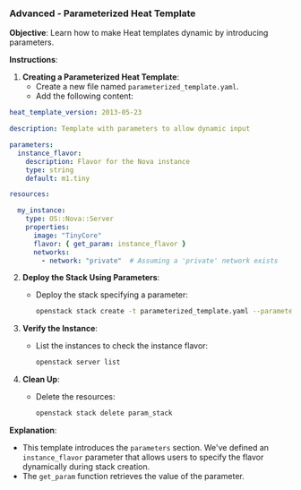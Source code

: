### Advanced - Parameterized Heat Template

**Objective**: Learn how to make Heat templates dynamic by introducing parameters.

**Instructions**:

1. **Creating a Parameterized Heat Template**:
    - Create a new file named `parameterized_template.yaml`.
    - Add the following content:

```yaml
heat_template_version: 2013-05-23

description: Template with parameters to allow dynamic input

parameters:
  instance_flavor:
    description: Flavor for the Nova instance
    type: string
    default: m1.tiny

resources:

  my_instance:
    type: OS::Nova::Server
    properties:
      image: "TinyCore"
      flavor: { get_param: instance_flavor }
      networks:
        - network: "private"  # Assuming a 'private' network exists
```

2. **Deploy the Stack Using Parameters**:
    - Deploy the stack specifying a parameter:
      ```bash
      openstack stack create -t parameterized_template.yaml --parameter instance_flavor=m1.small param_stack
      ```

3. **Verify the Instance**:
    - List the instances to check the instance flavor:
      ```bash
      openstack server list
      ```

4. **Clean Up**:
    - Delete the resources:
      ```bash
      openstack stack delete param_stack
      ```

**Explanation**:
- This template introduces the `parameters` section. We've defined an `instance_flavor` parameter that allows users to specify the flavor dynamically during stack creation.
- The `get_param` function retrieves the value of the parameter.
